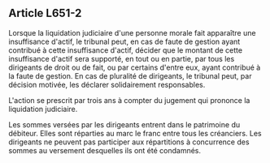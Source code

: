 Article L651-2
----
Lorsque la liquidation judiciaire d'une personne morale fait apparaître une
insuffisance d'actif, le tribunal peut, en cas de faute de gestion ayant
contribué à cette insuffisance d'actif, décider que le montant de cette
insuffisance d'actif sera supporté, en tout ou en partie, par tous les
dirigeants de droit ou de fait, ou par certains d'entre eux, ayant contribué à
la faute de gestion. En cas de pluralité de dirigeants, le tribunal peut, par
décision motivée, les déclarer solidairement responsables.

L'action se prescrit par trois ans à compter du jugement qui prononce la
liquidation judiciaire.

Les sommes versées par les dirigeants entrent dans le patrimoine du débiteur.
Elles sont réparties au marc le franc entre tous les créanciers. Les dirigeants
ne peuvent pas participer aux répartitions à concurrence des sommes au versement
desquelles ils ont été condamnés.
